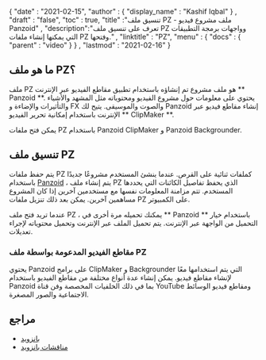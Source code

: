 {
  "date" : "2021-02-15",
  "author" : {
    "display_name" : "Kashif Iqbal"
} ,
  "draft" : "false",
  "toc" : true,
  "title" :"تنسيق ملف PZ - ملف مشروع فيديو Panzoid" ,
  "description":"تعرف على تنسيق ملف PZ وواجهات برمجة التطبيقات التي يمكنها إنشاء ملفات PZ وفتحها." ,
  "linktitle" : "PZ",
  "menu" : {
    "docs" : {
      "parent" : "video"
}
} ,
  "lastmod" : "2021-02-16"
}

## ما هو ملف PZ؟

ملف PZ هو ملف مشروع تم إنشاؤه باستخدام تطبيق مقاطع الفيديو عبر الإنترنت ** Panzoid **. يحتوي على معلومات حول مشروع الفيديو ومحتوياته مثل المشهد والأشياء والتأثيرات والإضاءة و FX والصوت والموسيقى. يتيح لك Panzoid إنشاء مقاطع فيديو عبر الإنترنت باستخدام إمكانية تحرير الفيديو ** ClipMaker **.

يمكن فتح ملفات PZ باستخدام Panzoid ClipMaker و Panzoid Backgrounder.

## تنسيق ملف PZ

يتم حفظ ملفات PZ كملفات ثنائية على القرص. عندما ينشئ المستخدم مشروعًا جديدًا باستخدام [Panzoid](https://panzoid.com/) ، يتم إنشاء ملف PZ الذي يحفظ تفاصيل الكائنات التي يحددها المستخدم. تتم مزامنة المعلومات نفسها مع مستخدمين آخرين إذا كان المشروع مساهمين آخرين. يمكن بعد ذلك تنزيل ملفات PZ على الكمبيوتر.

عندما تريد فتح ملف PZ ، يمكنك تحميله مرة أخرى في ** Panzoid ** باستخدام خيار التحميل من الواجهة عبر الإنترنت. يتم تحميل الملف عبر الإنترنت وتحميل محتوياته لإجراء تعديلات.

### مقاطع الفيديو المدعومة بواسطة ملف PZ

يحتوي Panzoid على برامج ClipMaker و Backgrounder التي يتم استخدامها معًا لإنشاء مقاطع فيديو. يمكن إنشاء عدة أنواع مختلفة من مقاطع الفيديو باستخدام Panzoid بما في ذلك الخلفيات المخصصة وفن قناة YouTube ومقاطع فيديو الوسائط الاجتماعية والصور المصغرة.

## مراجع ##

* [بانزويد](https://panzoid.com/)
* [مناقشات بانزويد](https://panzoid.com/discussions)

